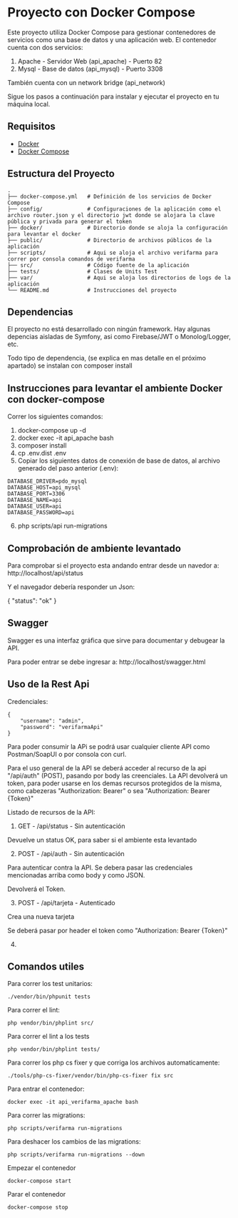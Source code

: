 # Proyecto con Docker Compose

Este proyecto utiliza Docker Compose para gestionar contenedores de servicios como una base de datos y una aplicación web. 
El contenedor cuenta con dos servicios: 
1) Apache - Servidor Web (api_apache) - Puerto 82
2) Mysql - Base de datos (api_mysql) - Puerto 3308

También cuenta con un network bridge (api_network)

Sigue los pasos a continuación para instalar y ejecutar el proyecto en tu máquina local.

## Requisitos

- [Docker](https://www.docker.com/get-started)
- [Docker Compose](https://docs.docker.com/compose/install/)

## Estructura del Proyecto

```plaintext
.
├── docker-compose.yml   # Definición de los servicios de Docker Compose
├── config/              # Configuraciones de la aplicación como el archivo router.json y el directorio jwt donde se alojara la clave pública y privada para generar el token
├── docker/              # Directorio donde se aloja la configuración para levantar el docker
├── public/              # Directorio de archivos públicos de la aplicación
├── scripts/             # Aqui se aloja el archivo verifarma para correr por consola comandos de verifarma
├── src/                 # Código fuente de la aplicación
├── tests/               # Clases de Units Test
├── var/                 # Aqui se aloja los directorios de logs de la aplicación
└── README.md            # Instrucciones del proyecto
```
## Dependencias
El proyecto no está desarrollado con ningún framework. Hay algunas depencias aisladas de Symfony, asi como Firebase/JWT o Monolog/Logger, etc. 

Todo tipo de dependencia, (se explica en mas detalle en el próximo apartado) se instalan con composer install

## Instrucciones para levantar el ambiente Docker con docker-compose

Correr los siguientes comandos:

1) docker-compose up -d
2) docker exec -it api_apache bash
3) composer install
4) cp .env.dist .env
5) Copiar los siguientes datos de conexión de base de datos, al archivo generado del paso anterior (.env):
```plaintext
DATABASE_DRIVER=pdo_mysql
DATABASE_HOST=api_mysql
DATABASE_PORT=3306
DATABASE_NAME=api
DATABASE_USER=api
DATABASE_PASSWORD=api
```
6) php scripts/api run-migrations

## Comprobación de ambiente levantado

Para comprobar si el proyecto esta andando entrar desde un navedor a: http://localhost/api/status

Y el navegador debería responder un Json: 

{
  "status": "ok"
}

## Swagger 

Swagger es una interfaz gráfica que sirve para documentar y debugear la API.

Para poder entrar se debe ingresar a: http://localhost/swagger.html

## Uso de la Rest Api

Credenciales:
```plaintext
{
    "username": "admin",
    "password": "verifarmaApi"
}
```
Para poder consumir la APi se podrá usar cualquier cliente API como Postman/SoapUI o por consola con curl.

Para el uso general de la API se deberá acceder al recurso de la api "/api/auth" (POST), pasando por body las creenciales.
La API devolverá un token, para poder usarse en los demas recursos protegidos de la misma, como cabezeras "Authorization: Bearer" o sea "Authorization: Bearer {Token}"

Listado de recursos de la API:

1) GET - /api/status - Sin autenticación

Devuelve un status OK, para saber si el ambiente esta levantado

2) POST - /api/auth - Sin autenticación

Para autenticar contra la API. Se debera pasar las credenciales mencionadas arriba como body y como JSON.

Devolverá el Token.

3) POST - /api/tarjeta - Autenticado

Crea una nueva tarjeta

Se deberá pasar por header el token como "Authorization: Bearer {Token}"

4) 




## Comandos utiles
Para correr los test unitarios:
```plaintext
./vendor/bin/phpunit tests
```
Para correr el lint:
```plaintext
php vendor/bin/phplint src/
```
Para correr el lint a los tests
```plaintext
php vendor/bin/phplint tests/
```
Para correr los php cs fixer y que corriga los archivos automaticamente:
```plaintext
./tools/php-cs-fixer/vendor/bin/php-cs-fixer fix src
```
Para entrar el contenedor:
```plaintext
docker exec -it api_verifarma_apache bash
```
Para correr las migrations:
```plaintext
php scripts/verifarma run-migrations
```
Para deshacer los cambios de las migrations:
```plaintext
php scripts/verifarma run-migrations --down
```
Empezar el contenedor
```plaintext
docker-compose start
```
Parar el contenedor
```plaintext
docker-compose stop
```
